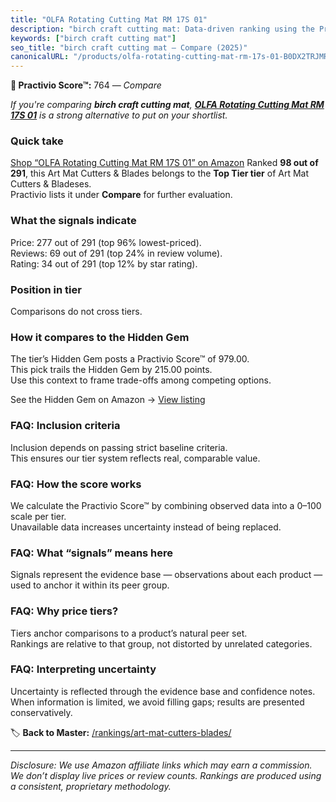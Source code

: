 ```yaml
---
title: "OLFA Rotating Cutting Mat RM 17S 01"
description: "birch craft cutting mat: Data-driven ranking using the Practivio Score™. Positioned by quality, value, demand, findability, momentum."
keywords: ["birch craft cutting mat"]
seo_title: "birch craft cutting mat — Compare (2025)"
canonicalURL: "/products/olfa-rotating-cutting-mat-rm-17s-01-B0DX2TRJMR/"
---
```


**🛒 Practivio Score™:** 764 — _Compare_


*If you're comparing **birch craft cutting mat**, **[OLFA Rotating Cutting Mat RM 17S 01](https://www.amazon.com/dp/B0DX2TRJMR?tag=practivio-20)** is a strong alternative to put on your shortlist.*
### Quick take
[Shop “OLFA Rotating Cutting Mat RM 17S 01” on Amazon](https://www.amazon.com/dp/B0DX2TRJMR?tag=practivio-20)
Ranked **98 out of 291**, this Art Mat Cutters & Blades belongs to the **Top Tier tier** of Art Mat Cutters & Bladeses.  
Practivio lists it under **Compare** for further evaluation.

### What the signals indicate
Price: 277 out of 291 (top 96% lowest-priced).  
Reviews: 69 out of 291 (top 24% in review volume).  
Rating: 34 out of 291 (top 12% by star rating).  

### Position in tier
Comparisons do not cross tiers.

### How it compares to the Hidden Gem
The tier’s Hidden Gem posts a Practivio Score™ of 979.00.  
This pick trails the Hidden Gem by 215.00 points.  
Use this context to frame trade-offs among competing options.  

See the Hidden Gem on Amazon → [View listing](https://www.amazon.com/dp/B08XJKWGSS?tag=practivio-20)

### FAQ: Inclusion criteria
Inclusion depends on passing strict baseline criteria.  
This ensures our tier system reflects real, comparable value.

### FAQ: How the score works
We calculate the Practivio Score™ by combining observed data into a 0–100 scale per tier.  
Unavailable data increases uncertainty instead of being replaced.

### FAQ: What “signals” means here
Signals represent the evidence base — observations about each product — used to anchor it within its peer group.

### FAQ: Why price tiers?
Tiers anchor comparisons to a product’s natural peer set.  
Rankings are relative to that group, not distorted by unrelated categories.

### FAQ: Interpreting uncertainty
Uncertainty is reflected through the evidence base and confidence notes.  
When information is limited, we avoid filling gaps; results are presented conservatively.

<!-- Missing template for Compare/CompareWithinPriceClass -->


🏷️ **Back to Master:** [/rankings/art-mat-cutters-blades/](/rankings/art-mat-cutters-blades/)

---
_Disclosure: We use Amazon affiliate links which may earn a commission. We don’t display live prices or review counts. Rankings are produced using a consistent, proprietary methodology._

